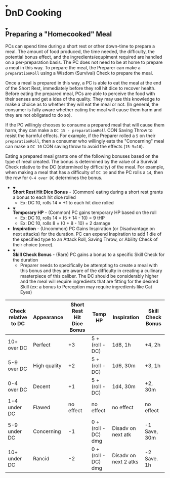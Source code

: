 <div class="markdown-reading-view" style="width: 100%; height: 100%;"><div class="markdown-preview-view" style="tab-size: 4;" tabindex="-1"><div class="markdown-preview-sizer markdown-preview-section" style="padding-bottom: 468px; min-height: 1235px;"><div class="markdown-preview-pusher" style="width: 1px; height: 0.1px; margin-bottom: 0px;"></div><div><h1 data-heading="DnD Cooking"><div class="heading-collapse-indicator collapse-indicator collapse-icon"><svg viewBox="0 0 100 100" class="right-triangle" width="8" height="8"><path fill="currentColor" stroke="currentColor" d="M94.9,20.8c-1.4-2.5-4.1-4.1-7.1-4.1H12.2c-3,0-5.7,1.6-7.1,4.1c-1.3,2.4-1.2,5.2,0.2,7.6L43.1,88c1.5,2.3,4,3.7,6.9,3.7 s5.4-1.4,6.9-3.7l37.8-59.6C96.1,26,96.2,23.2,94.9,20.8L94.9,20.8z"></path></svg></div>DnD Cooking</h1></div><div><h2 data-heading="Preparing a &quot;Homecooked&quot; Meal"><div class="heading-collapse-indicator collapse-indicator collapse-icon"><svg viewBox="0 0 100 100" class="right-triangle" width="8" height="8"><path fill="currentColor" stroke="currentColor" d="M94.9,20.8c-1.4-2.5-4.1-4.1-7.1-4.1H12.2c-3,0-5.7,1.6-7.1,4.1c-1.3,2.4-1.2,5.2,0.2,7.6L43.1,88c1.5,2.3,4,3.7,6.9,3.7 s5.4-1.4,6.9-3.7l37.8-59.6C96.1,26,96.2,23.2,94.9,20.8L94.9,20.8z"></path></svg></div>Preparing a "Homecooked" Meal</h2></div><div><p>PCs can spend time during a short rest or other down-time to prepare a meal.  The amount of food produced, the time needed, the difficulty, the potential bonus effect, and the ingredients/equpiment required are handled on a per-preparation basis.  The PC does not need to be at home to prepare a meal in this way.  To prepare the meal, the Preparer can make a <code>preparationRoll</code> using a Wisdom (Survival) Check to prepare the meal.</p></div><div><p>Once a meal is prepared in this way, a PC is able to eat the meal at the end of the Short Rest, immediately before they roll hit dice to recover health.  Before eating the prepared meal, PCs are able to perceive the food with their senses and get a idea of the quality.  They may use this knowledge to make a choice as to whether they will eat the meal or not. (In general, the consumer is fully aware whether eating the meal will cause them harm and they are not obligated to do so).</p></div><div><p>If the PC willingly chooses to consume a prepared meal that will cause them harm, they can make a <code>DC 15 - preparationRoll</code> CON Saving Throw to resist the harmful effects. For example, if the Preparer rolled a <code>5</code> on their <code>preparationRoll</code>, then a consumer who willingly eats the "Concerning" meal can make a <code>DC 10</code> CON saving throw to avoid the effects (<code>15-5=10</code>).</p></div><div><p>Eating a prepared meal grants one of the following bonuses based on the type of meal created.  The bonus is determined by the value of a Survival Check relative to the DC (determined by difficulty) of the meal.  For example, when making a meal that has a difficulty of <code>DC 10</code>  and the PC rolls a <code>14</code>, then the row for <code>0-4 over DC</code> determines the bonus.</p></div><div><ul>
<li data-line="0"><div class="list-collapse-indicator collapse-indicator collapse-icon"><svg viewBox="0 0 100 100" class="right-triangle" width="8" height="8"><path fill="currentColor" stroke="currentColor" d="M94.9,20.8c-1.4-2.5-4.1-4.1-7.1-4.1H12.2c-3,0-5.7,1.6-7.1,4.1c-1.3,2.4-1.2,5.2,0.2,7.6L43.1,88c1.5,2.3,4,3.7,6.9,3.7 s5.4-1.4,6.9-3.7l37.8-59.6C96.1,26,96.2,23.2,94.9,20.8L94.9,20.8z"></path></svg></div><strong>Short Rest Hit Dice Bonus</strong> - (Common) eating during a short rest grants a bonus to each hit dice rolled
<ul>
<li data-line="1">Ex: DC 10, rolls 14 = +1 to each hit dice rolled</li>
</ul>
</li>
<li data-line="2"><div class="list-collapse-indicator collapse-indicator collapse-icon"><svg viewBox="0 0 100 100" class="right-triangle" width="8" height="8"><path fill="currentColor" stroke="currentColor" d="M94.9,20.8c-1.4-2.5-4.1-4.1-7.1-4.1H12.2c-3,0-5.7,1.6-7.1,4.1c-1.3,2.4-1.2,5.2,0.2,7.6L43.1,88c1.5,2.3,4,3.7,6.9,3.7 s5.4-1.4,6.9-3.7l37.8-59.6C96.1,26,96.2,23.2,94.9,20.8L94.9,20.8z"></path></svg></div><strong>Temporary HP</strong> - (Common) PC gains temporary HP based on the roll
<ul>
<li data-line="3">Ex: DC 10, rolls 14 = (5 + 14 - 10) = 9 tHP</li>
<li data-line="4">Ex: DC 10, rolls 8 = (0 + 8 - 10) = 2 damage</li>
</ul>
</li>
<li data-line="5"><strong>Inspiration</strong> - (Uncommon) PC Gains Inspiration (or Disadvantage on next attacks) for the duration.  PC can expend Inspiration to add 1 die of the specified type to an Attack Roll, Saving Throw, or Ability Check of their choice (once).</li>
<li data-line="6"><div class="list-collapse-indicator collapse-indicator collapse-icon"><svg viewBox="0 0 100 100" class="right-triangle" width="8" height="8"><path fill="currentColor" stroke="currentColor" d="M94.9,20.8c-1.4-2.5-4.1-4.1-7.1-4.1H12.2c-3,0-5.7,1.6-7.1,4.1c-1.3,2.4-1.2,5.2,0.2,7.6L43.1,88c1.5,2.3,4,3.7,6.9,3.7 s5.4-1.4,6.9-3.7l37.8-59.6C96.1,26,96.2,23.2,94.9,20.8L94.9,20.8z"></path></svg></div><strong>Skill Check Bonus</strong> - (Rare) PC gains a bonus to a specific Skill Check for the duration
<ul>
<li data-line="7">Preparer needs to specifically be attempting to create a meal with this bonus and they are aware of the difficulty in creating a cullinary masterpiece of this caliber.  The DC should be considerably higher and the meal will require ingredients that are fitting for the desired Skill (ex: a bonus to Perception may require ingredients like Cat Eyes)</li>
</ul>
</li>
</ul></div><div><table>
<thead>
<tr>
<th>Check relative to DC</th>
<th>Appearance</th>
<th>Short Rest Hit Dice Bonus</th>
<th>Temp HP</th>
<th>Inspiration</th>
<th>Skill Check Bonus</th>
</tr>
</thead>
<tbody>
<tr>
<td>10+ over DC</td>
<td>Perfect</td>
<td>+3</td>
<td>5 + (roll - DC)</td>
<td>1d8, 1h</td>
<td>+4, 2h</td>
</tr>
<tr>
<td>5-9 over DC</td>
<td>High quality</td>
<td>+2</td>
<td>5 + (roll - DC)</td>
<td>1d6, 30m</td>
<td>+3, 1h</td>
</tr>
<tr>
<td>0-4 over DC</td>
<td>Decent</td>
<td>+1</td>
<td>5 + (roll - DC)</td>
<td>1d4, 30m</td>
<td>+2, 30m</td>
</tr>
<tr>
<td>1-4 under DC</td>
<td>Flawed</td>
<td>no effect</td>
<td>no effect</td>
<td>no effect</td>
<td>no effect</td>
</tr>
<tr>
<td>5-9 under DC</td>
<td>Concerning</td>
<td>-1</td>
<td>0 + (roll - DC) dmg</td>
<td>Disadv on next atk</td>
<td>-1 Save, 30m</td>
</tr>
<tr>
<td>10+ under DC</td>
<td>Rancid</td>
<td>-2</td>
<td>0 + (roll - DC) dmg</td>
<td>Disadv on next 2 atks</td>
<td>-2 Save. 1h</td>
</tr>
</tbody>
</table></div></div></div><div class="document-search-container" style="display: none;"><div class="document-search"><input class="document-search-input" type="text" placeholder="Find"><div class="document-search-buttons"><button class="document-search-button" aria-label="Shift + F3" aria-label-position="top">Prev</button><button class="document-search-button" aria-label="Enter or F3" aria-label-position="top">Next</button><span class="document-search-close-button" aria-label="Exit search" aria-label-position="top"></span></div></div></div></div>
